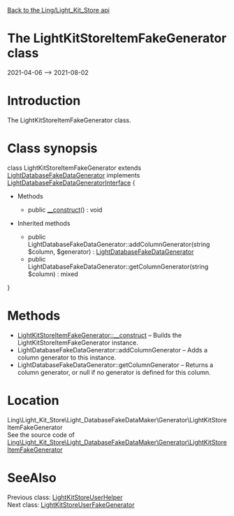 [Back to the Ling/Light_Kit_Store api](https://github.com/lingtalfi/Light_Kit_Store/blob/master/doc/api/Ling/Light_Kit_Store.md)



The LightKitStoreItemFakeGenerator class
================
2021-04-06 --> 2021-08-02






Introduction
============

The LightKitStoreItemFakeGenerator class.



Class synopsis
==============


class <span class="pl-k">LightKitStoreItemFakeGenerator</span> extends [LightDatabaseFakeDataGenerator](https://github.com/lingtalfi/Light_DatabaseFakeDataMaker/blob/master/doc/api/Ling/Light_DatabaseFakeDataMaker/Generator/LightDatabaseFakeDataGenerator.md) implements [LightDatabaseFakeDataGeneratorInterface](https://github.com/lingtalfi/Light_DatabaseFakeDataMaker/blob/master/doc/api/Ling/Light_DatabaseFakeDataMaker/Generator/LightDatabaseFakeDataGeneratorInterface.md) {

- Methods
    - public [__construct](https://github.com/lingtalfi/Light_Kit_Store/blob/master/doc/api/Ling/Light_Kit_Store/Light_DatabaseFakeDataMaker/Generator/LightKitStoreItemFakeGenerator/__construct.md)() : void

- Inherited methods
    - public LightDatabaseFakeDataGenerator::addColumnGenerator(string $column, $generator) : [LightDatabaseFakeDataGenerator](https://github.com/lingtalfi/Light_DatabaseFakeDataMaker/blob/master/doc/api/Ling/Light_DatabaseFakeDataMaker/Generator/LightDatabaseFakeDataGenerator.md)
    - public LightDatabaseFakeDataGenerator::getColumnGenerator(string $column) : mixed

}






Methods
==============

- [LightKitStoreItemFakeGenerator::__construct](https://github.com/lingtalfi/Light_Kit_Store/blob/master/doc/api/Ling/Light_Kit_Store/Light_DatabaseFakeDataMaker/Generator/LightKitStoreItemFakeGenerator/__construct.md) &ndash; Builds the LightKitStoreItemFakeGenerator instance.
- LightDatabaseFakeDataGenerator::addColumnGenerator &ndash; Adds a column generator to this instance.
- LightDatabaseFakeDataGenerator::getColumnGenerator &ndash; Returns a column generator, or null if no generator is defined for this column.





Location
=============
Ling\Light_Kit_Store\Light_DatabaseFakeDataMaker\Generator\LightKitStoreItemFakeGenerator<br>
See the source code of [Ling\Light_Kit_Store\Light_DatabaseFakeDataMaker\Generator\LightKitStoreItemFakeGenerator](https://github.com/lingtalfi/Light_Kit_Store/blob/master/Light_DatabaseFakeDataMaker/Generator/LightKitStoreItemFakeGenerator.php)



SeeAlso
==============
Previous class: [LightKitStoreUserHelper](https://github.com/lingtalfi/Light_Kit_Store/blob/master/doc/api/Ling/Light_Kit_Store/Helper/LightKitStoreUserHelper.md)<br>Next class: [LightKitStoreUserFakeGenerator](https://github.com/lingtalfi/Light_Kit_Store/blob/master/doc/api/Ling/Light_Kit_Store/Light_DatabaseFakeDataMaker/Generator/LightKitStoreUserFakeGenerator.md)<br>
